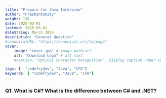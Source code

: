 ```yaml
---
title: "Prepare for Java Interview"
author: "PrashantUnity"
weight: 110
date: 2025-03-01
lastmod: 2025-03-01
dateString: March 2024  
description: "General Question"
#canonicalURL: "https://canonical.url/to/page"
cover:
    image: "cover.jpg" # image path/url
    alt: "Download Logo" # alt text
    #caption: "Optical Character Recognition"  display caption under cover 

tags: [  "codefrydev", "Java", "CFD"]
keywords: [ "codefrydev", "Java", "CFD"]
---
```


### Q1. What is C#? What is the difference between C# and .NET?
